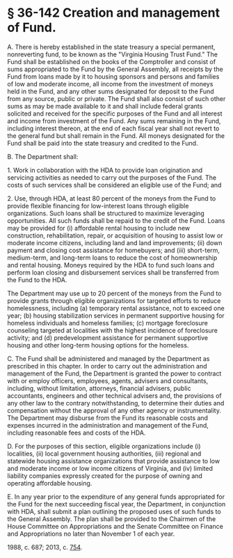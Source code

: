 # § 36-142 Creation and management of Fund.

<p>A. There is hereby established in the state treasury a special permanent, nonreverting fund, to be known as the "Virginia Housing Trust Fund." The Fund shall be established on the books of the Comptroller and consist of sums appropriated to the Fund by the General Assembly, all receipts by the Fund from loans made by it to housing sponsors and persons and families of low and moderate income, all income from the investment of moneys held in the Fund, and any other sums designated for deposit to the Fund from any source, public or private. The Fund shall also consist of such other sums as may be made available to it and shall include federal grants solicited and received for the specific purposes of the Fund and all interest and income from investment of the Fund. Any sums remaining in the Fund, including interest thereon, at the end of each fiscal year shall not revert to the general fund but shall remain in the Fund. All moneys designated for the Fund shall be paid into the state treasury and credited to the Fund.</p><p>B. The Department shall:</p><p>1. Work in collaboration with the HDA to provide loan origination and servicing activities as needed to carry out the purposes of the Fund. The costs of such services shall be considered an eligible use of the Fund; and</p><p>2. Use, through HDA, at least 80 percent of the moneys from the Fund to provide flexible financing for low-interest loans through eligible organizations. Such loans shall be structured to maximize leveraging opportunities. All such funds shall be repaid to the credit of the Fund. Loans may be provided for (i) affordable rental housing to include new construction, rehabilitation, repair, or acquisition of housing to assist low or moderate income citizens, including land and land improvements; (ii) down payment and closing cost assistance for homebuyers; and (iii) short-term, medium-term, and long-term loans to reduce the cost of homeownership and rental housing. Moneys required by the HDA to fund such loans and perform loan closing and disbursement services shall be transferred from the Fund to the HDA.</p><p>The Department may use up to 20 percent of the moneys from the Fund to provide grants through eligible organizations for targeted efforts to reduce homelessness, including (a) temporary rental assistance, not to exceed one year; (b) housing stabilization services in permanent supportive housing for homeless individuals and homeless families; (c) mortgage foreclosure counseling targeted at localities with the highest incidence of foreclosure activity; and (d) predevelopment assistance for permanent supportive housing and other long-term housing options for the homeless.</p><p>C. The Fund shall be administered and managed by the Department as prescribed in this chapter. In order to carry out the administration and management of the Fund, the Department is granted the power to contract with or employ officers, employees, agents, advisers and consultants, including, without limitation, attorneys, financial advisers, public accountants, engineers and other technical advisers and, the provisions of any other law to the contrary notwithstanding, to determine their duties and compensation without the approval of any other agency or instrumentality. The Department may disburse from the Fund its reasonable costs and expenses incurred in the administration and management of the Fund, including reasonable fees and costs of the HDA.</p><p>D. For the purposes of this section, eligible organizations include (i) localities, (ii) local government housing authorities, (iii) regional and statewide housing assistance organizations that provide assistance to low and moderate income or low income citizens of Virginia, and (iv) limited liability companies expressly created for the purpose of owning and operating affordable housing.</p><p>E. In any year prior to the expenditure of any general funds appropriated for the Fund for the next succeeding fiscal year, the Department, in conjunction with HDA, shall submit a plan outlining the proposed uses of such funds to the General Assembly. The plan shall be provided to the Chairmen of the House Committee on Appropriations and the Senate Committee on Finance and Appropriations no later than November 1 of each year.</p><p>1988, c. 687; 2013, c. <a href='http://lis.virginia.gov/cgi-bin/legp604.exe?131+ful+CHAP0754'>754</a>.</p>